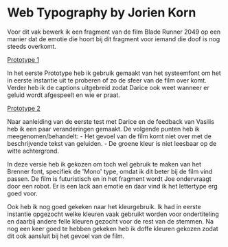 # Web Typography by Jorien Korn
 
Voor dit vak bewerk ik een fragment van de film Blade Runner 2049 op een manier dat de emotie die hoort bij dit fragment voor iemand die doof is nog steeds overkomt.


[Prototype 1](https://jorienkorn.github.io/Web-Typography/closed-captions-v1/index.html)

In het eerste Prototype heb ik gebruik gemaakt van het systeemfont om het in eerste instantie uit te proberen of zo de sfeer van de film over komt. Verder heb ik de captions uitgebreid zodat Darice ook weet wanneer er geluid wordt afgespeelt en wie er praat.


[Prototype 2](https://jorienkorn.github.io/Web-Typography/closed-captions-v2/index.html)

Naar aanleiding van de eerste test met Darice en de feedback van Vasilis heb ik een paar veranderingen gemaakt. De volgende punten heb ik meegenomen/behandelt:
    - Het gevoel van de film komt niet over met de beschrijvende tekst van geluiden. 
    - De groene kleur is niet leesbaar op de witte achtergrond.
    
In deze versie heb ik gekozen om toch wel gebruik te maken van het Brenner font, specifiek de 'Mono' type, omdat ik dit beter bij de film vind passen. De film is futuristisch en in het fragment wordt Joe ondervraagt door een robot. Er is een lack aan emotie en daar vind ik het lettertype erg goed voor.

Ook heb ik nog goed gekeken naar het kleurgebruik. Ik had in eerste instantie opgezocht welke kleuren vaak gebruikt worden voor ondertiteling en daarbij andere felle kleuren gezocht voor de rest van de stemmen. Na nog een keer goed te hebben gekeken heb ik doffe kleuren gekozen zodat dit ook aansluit bij het gevoel van de film.
